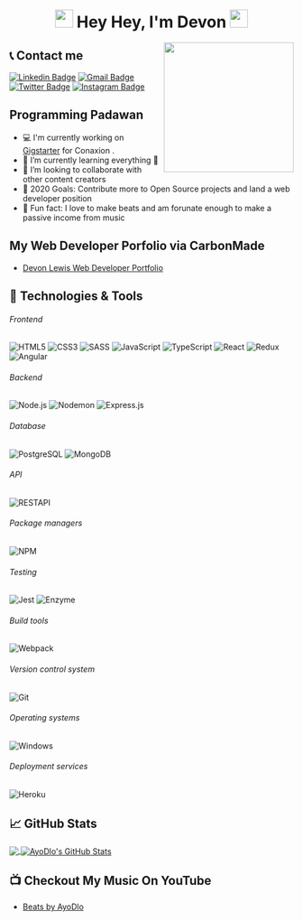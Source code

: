 <h1 align="center">
<img src="https://github.com/blackcater/blackcater/raw/master/images/Hi.gif" height="32" />
Hey Hey, I'm Devon
<img src="https://github.com/blackcater/blackcater/raw/master/images/Hi.gif" height="32" />
</h1>

<img align='right' src="https://media.giphy.com/media/WUlplcMpOCEmTGBtBW/giphy.gif" width="230">

## 📞 Contact me

[![Linkedin Badge](https://img.shields.io/badge/devonlewis-linkedin?style=for-the-badge?labelColor=#1d9ceb&logo=Linkedin&logoColor=white&link=https://www.linkedin.com/in/dl1991/)](https://www.linkedin.com/in/dl1991/)
[![Gmail Badge](https://img.shields.io/badge/-acvjetan@gmail.com-c14438?style=flat-square&logo=Gmail&logoColor=white&link=mailto:devonlewis808@gmail.com)](mailto:devonlewis808@gmail.com)
[![Twitter Badge](https://img.shields.io/badge/-crypt096-critical?style=flat-square&logo=Codewars&logoColor=black&link=https://www.codewars.com/users/crypt096/)](https://www.twitter.com/devonmlewis_)
[![Instagram Badge](https://img.shields.io/badge/-crypt096-critical?style=flat-square&logo=Codewars&logoColor=black&link=https://www.codewars.com/users/crypt096/)](https://www.instagram.com/devonmlewis)


## Programming Padawan
- 💻 I'm currently working on <a href='https://github.com/ayodlo/gigstarter'>Gigstarter</a> for Conaxion .
- 🌱 I’m currently learning everything 🤣
- 👯 I’m looking to collaborate with other content creators
- 🥅 2020 Goals: Contribute more to Open Source projects and land a web developer position
- 🎵 Fun fact: I love to make beats and am forunate enough to make a passive income from music


##  My Web Developer Porfolio via CarbonMade

- [Devon Lewis Web Developer Portfolio](https://devonlewis.carbonmade.com)


## 🔧 Technologies & Tools

###### Frontend

![HTML5](https://img.shields.io/badge/-HTML5-000000?style=flat&logo=HTML5)
![CSS3](https://img.shields.io/badge/-CSS3-000000?style=flat&logo=CSS3&logoColor=1572B6)
![SASS](https://img.shields.io/badge/-SASS-000000?style=flat&logo=SASS)
![JavaScript](https://img.shields.io/badge/-JavaScript-000000?style=flat&logo=javascript)
![TypeScript](https://img.shields.io/badge/-TypeScript-000000?style=flat&logo=typescript&logoColor=007ACC)
![React](https://img.shields.io/badge/-React-000000?style=flat&logo=React&logoColor=61DAFB)
![Redux](https://img.shields.io/badge/-Redux-000000?style=flat&logo=Redux&logoColor=764ABC)
![Angular](https://img.shields.io/badge/-Angular-000000?style=flat&logo=Angular&logoColor=DD0031)

###### Backend

![Node.js](https://img.shields.io/badge/-Node.js-000000?style=flat&logo=Node.js&logoColor=339933)
![Nodemon](https://img.shields.io/badge/-Nodemon-000000?style=flat&logo=Nodemon&logoColor=76D04B)
![Express.js](https://img.shields.io/badge/-Express.js-000000?style=flat&logo=Express.js&logoColor=76D04B)

###### Database

![PostgreSQL](https://img.shields.io/badge/-PostgreSQL-000000?style=flat&logo=PostgreSQL&logoColor=336791)
![MongoDB](https://img.shields.io/badge/-MongoDB-000000?style=flat&logo=MongoDB&logoColor=47A248)

###### API

![RESTAPI](https://img.shields.io/badge/-RESTAPI-000000?style=flat&logo=RESTAPI&logoColor=336791)

###### Package managers

![NPM](https://img.shields.io/badge/-NPM-000000?style=flat&logo=NPM&logoColor=CB3837)

###### Testing

![Jest](https://img.shields.io/badge/-Jest-000000?style=flat&logo=Jest&logoColor=C21325)
![Enzyme](https://img.shields.io/badge/-Enzyme-000000?style=flat&logo=Enzyme&logoColor=8A4182)

###### Build tools

![Webpack](https://img.shields.io/badge/-Webpack-000000?style=flat&logo=Webpack&logoColor=8DD6F9)

###### Version control system

![Git](https://img.shields.io/badge/-Git-000000?style=flat&logo=Git&logoColor=F05032)

###### Operating systems

![Windows](https://img.shields.io/badge/-Linux-000000?style=flat&logo=Windows&logoColor=FCC624)

###### Deployment services

![Heroku](https://img.shields.io/badge/-AWS-000000?style=flat&logo=Heroku%20AWS&logoColor=FFFFFF)

## &#x1f4c8; GitHub Stats

<a href="https://github.com/ayodlo/ayodlo">
  <img align="center" src="https://github-readme-stats.vercel.app/api/top-langs/?username=ayodlo&hide=java,html&title_color=ffffff&text_color=c9cacc&icon_color=2bbc8a&bg_color=1d1f21" />
</>
<a href="https://github.com/ayodlo/ayodlo">
  <img align="center" src="https://github-readme-stats.vercel.app/api?username=ayodlo&show_icons=true&line_height=27&count_private=true&title_color=ffffff&text_color=c9cacc&icon_color=ffff00&bg_color=1d1f21" alt="AyoDlo's GitHub Stats" />
</a>
</br>


## 📺 Checkout My Music On YouTube

- [Beats by AyoDlo](https://www.youtube.com/ayodlo)